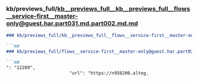 ### kb/previews_full/kb__previews_full__kb__previews_full__flows__service-first__master-only@guest.har.part031.md.part002.md.md

```md
### kb/previews_full/kb__previews_full__flows__service-first__master-only@guest.har.part031.md.part002.md

```md
### kb/previews_full/flows__service-first__master-only@guest.har.part031.md (part 002)

```md
": "12289",
                        "url": "https://n958200.alteg.
```

```

```

```
